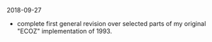 2018-09-27

- complete first general revision over selected parts of
  my original "ECOZ" implementation of 1993.
